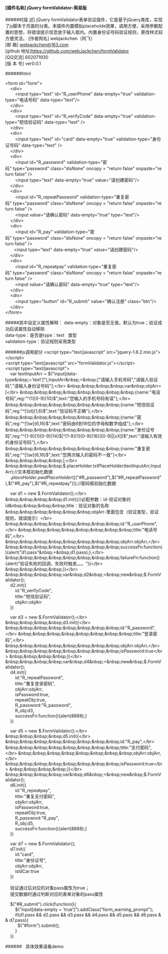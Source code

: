 
#### [插件名称] jQuery formValidator-简易版
######[描    述] jQuery formValidator表单验证插件，它是基于jQuery类库，实现了js脚本于页面的分离。本插件内置模拟placeholde效果，调用方便，采用参数配置的思想，将错误提示信息放于输入框内。内置身份证号码验证规则，更改样式较方便灵活。
[作者网名] webjackchen（阿飞）</br>
[邮    箱] webjackchen@163.com</br>
[github 地址]https://github.com/webJackchen/formValidator</br>
[QQ交流] 602071930</br>
[版 本 号] ver0.0.1</br>

######html

&lt;form&nbsp;id="form"&gt;</br>
&nbsp;&nbsp;&nbsp;&nbsp;&lt;div&gt;</br>
&nbsp;&nbsp;&nbsp;&nbsp;&nbsp;&nbsp;&nbsp;&nbsp;&lt;input&nbsp;type="text"&nbsp;id="R_userPhone"&nbsp;data-empty="true"&nbsp;validation-type="电话号码"&nbsp;data-type="text"/&gt;</br>
&nbsp;&nbsp;&nbsp;&nbsp;&lt;/div&gt;</br>
&nbsp;&nbsp;&nbsp;&nbsp;&lt;div&gt;</br>
&nbsp;&nbsp;&nbsp;&nbsp;&nbsp;&nbsp;&nbsp;&nbsp;&lt;input&nbsp;type="text"&nbsp;id="R_verifyCode"&nbsp;data-empty="true"&nbsp;validation-type="短信验证码"&nbsp;data-type="text"&nbsp;/&gt;</br>
&nbsp;&nbsp;&nbsp;&nbsp;&lt;/div&gt;</br>
&nbsp;&nbsp;&nbsp;&nbsp;&lt;div&gt;</br>
&nbsp;&nbsp;&nbsp;&nbsp;&nbsp;&nbsp;&nbsp;&nbsp;&lt;input&nbsp;type="text"&nbsp;id="card"&nbsp;data-empty="true"&nbsp;validation-type="身份证号码"&nbsp;data-type="text"&nbsp;/&gt;</br>
&nbsp;&nbsp;&nbsp;&nbsp;&lt;/div&gt;</br>
&nbsp;&nbsp;&nbsp;&nbsp;&lt;div&gt;</br>
&nbsp;&nbsp;&nbsp;&nbsp;&nbsp;&nbsp;&nbsp;&nbsp;&lt;input&nbsp;id="R_password"&nbsp;validation-type="密码"&nbsp;type="password"&nbsp;class="disNone"&nbsp;oncopy&nbsp;=&nbsp;"return&nbsp;false"&nbsp;onpaste="return&nbsp;false"&nbsp;/&gt;</br>
&nbsp;&nbsp;&nbsp;&nbsp;&nbsp;&nbsp;&nbsp;&nbsp;&lt;input&nbsp;type="text"&nbsp;data-empty="true"&nbsp;value="请创建密码"/&gt;</br>
&nbsp;&nbsp;&nbsp;&nbsp;&lt;/div&gt;</br>
&nbsp;&nbsp;&nbsp;&nbsp;&lt;div&gt;</br>
&nbsp;&nbsp;&nbsp;&nbsp;&nbsp;&nbsp;&nbsp;&nbsp;&lt;input&nbsp;id="R_repeatPassword"&nbsp;validation-type="重复密码"&nbsp;type="password"&nbsp;class="disNone"&nbsp;oncopy&nbsp;=&nbsp;"return&nbsp;false"&nbsp;onpaste="return&nbsp;false"&nbsp;/&gt;</br>
&nbsp;&nbsp;&nbsp;&nbsp;&nbsp;&nbsp;&nbsp;&nbsp;&lt;input&nbsp;value="请确认密码"&nbsp;data-empty="true"&nbsp;type="text"/&gt;</br>
&nbsp;&nbsp;&nbsp;&nbsp;&lt;/div&gt;</br>
&nbsp;&nbsp;&nbsp;&nbsp;&lt;div&gt;</br>
&nbsp;&nbsp;&nbsp;&nbsp;&nbsp;&nbsp;&nbsp;&nbsp;&lt;input&nbsp;id="R_pay"&nbsp;validation-type="密码"&nbsp;type="password"&nbsp;class="disNone"&nbsp;oncopy&nbsp;=&nbsp;"return&nbsp;false"&nbsp;onpaste="return&nbsp;false"&nbsp;/&gt;</br>
&nbsp;&nbsp;&nbsp;&nbsp;&nbsp;&nbsp;&nbsp;&lt;input&nbsp;type="text"&nbsp;data-empty="true"&nbsp;value="请创建密码"/&gt;</br>
&nbsp;&nbsp;&nbsp;&nbsp;&lt;/div&gt;</br>
&nbsp;&nbsp;&nbsp;&nbsp;&lt;div&gt;</br>
&nbsp;&nbsp;&nbsp;&nbsp;&nbsp;&nbsp;&nbsp;&nbsp;&lt;input&nbsp;id="R_repeatpay"&nbsp;validation-type="重复密码"&nbsp;type="password"&nbsp;class="disNone"&nbsp;oncopy&nbsp;=&nbsp;"return&nbsp;false"&nbsp;onpaste="return&nbsp;false"&nbsp;/&gt;</br>
&nbsp;&nbsp;&nbsp;&nbsp;&nbsp;&nbsp;&nbsp;&nbsp;&lt;input&nbsp;value="请确认密码"&nbsp;data-empty="true"&nbsp;type="text"/&gt;</br>
&nbsp;&nbsp;&nbsp;&nbsp;&lt;/div&gt;</br>
&nbsp;&nbsp;&nbsp;&nbsp;&lt;div&gt;</br>
&nbsp;&nbsp;&nbsp;&nbsp;&nbsp;&nbsp;&nbsp;&nbsp;&lt;input&nbsp;type="button"&nbsp;id="R_submit"&nbsp;value="确认注册"&nbsp;class="btn"/&gt;</br>
&nbsp;&nbsp;&nbsp;&nbsp;&lt;/div&gt;</br>
&lt;/form&gt;</br>

#####其中自定义属性解释：
data-empty：对象是否无值，默认为true；验证成功后该属性自动移除</br>
data-type：是否是type：text&nbsp;&nbsp;&nbsp;类型</br>
validation-type：验证规则采用类型</br>


######js调用部分
&lt;script&nbsp;type="text/javascript"&nbsp;src="jquery-1.8.2.min.js"&gt;&lt;/script&gt;</br>
&lt;script&nbsp;type="text/javascript"&nbsp;src="formValidator.js"&gt;&lt;/script&gt;</br>
&lt;script&nbsp;type="text/javascript"&gt;</br>
&nbsp;&nbsp;&nbsp;&nbsp;var&nbsp;textInputArr&nbsp;=&nbsp;$("input[data-type&nbsp;='text']"),InputArr&nbsp;=&nbsp;["请输入手机号码","请输入验证码","请输入身份证号码"];</br>
&nbsp;&nbsp;&nbsp;&nbsp;var&nbsp;objArr=[</br>
&nbsp;&nbsp;&nbsp;&nbsp;&nbsp;&nbsp;&nbsp;&nbsp;{name:"电话号码",reg:"^(1)[0-9]{10}$",text:"您输入的手机号码有误"},</br>
&nbsp;&nbsp;&nbsp;&nbsp;&nbsp;&nbsp;&nbsp;&nbsp;{name:"短信验证码",reg:"^[\\d]{1,6}$",text:"验证码不正确"},</br>
&nbsp;&nbsp;&nbsp;&nbsp;&nbsp;&nbsp;&nbsp;&nbsp;{name:"密码",reg:"^[\\w]{6,16}$",text:"密码由6到16位的字母和数字组成"},</br>
&nbsp;&nbsp;&nbsp;&nbsp;&nbsp;&nbsp;&nbsp;&nbsp;{name:"身份证号码",reg:"^[1-9]{1}[0-9]{14}$|^[1-9]{1}[0-9]{16}([0-9]|[xX])$",text:"请输入有效的身份证号码"},</br>
&nbsp;&nbsp;&nbsp;&nbsp;&nbsp;&nbsp;&nbsp;&nbsp;{name:"重复密码",reg:"^[\\w]{6,16}$",text:"您两次输入的密码不一致"}</br>
&nbsp;&nbsp;&nbsp;&nbsp;];</br>
&nbsp;&nbsp;&nbsp;&nbsp;$.placeHolder.txtPlaceHolder(textInputArr,InputArr);//文本框初始化数据</br>
&nbsp;&nbsp;&nbsp;&nbsp;$.placeHolder.pwdPlaceHolder([$("#R_password"),$("#R_repeatPassword"),$("#R_pay"),$("#R_repeatpay")]);//密码框初始化数据</br>


&nbsp;&nbsp;&nbsp;&nbsp;var&nbsp;d1&nbsp;=&nbsp;new&nbsp;$.FormValidator();</br>
&nbsp;&nbsp;&nbsp;&nbsp;d1.init({//必配参数：id-验证对象的id&nbsp;&nbsp;&nbsp;&nbsp;title：验证对象的名称&nbsp;&nbsp;&nbsp;&nbsp;&nbsp;&nbsp;objArr-里面包含（验证类型，验证规则，错误提示）</br>
&nbsp;&nbsp;&nbsp;&nbsp;&nbsp;&nbsp;&nbsp;&nbsp;id:"R_userPhone",</br>
&nbsp;&nbsp;&nbsp;&nbsp;&nbsp;&nbsp;&nbsp;&nbsp;title:"电话号码",</br>
&nbsp;&nbsp;&nbsp;&nbsp;&nbsp;&nbsp;&nbsp;&nbsp;objArr:objArr,</br>
&nbsp;&nbsp;&nbsp;&nbsp;&nbsp;&nbsp;&nbsp;&nbsp;successFn:function(){alert("d1.pass"&nbsp;+&nbsp;d1.pass);},</br>
&nbsp;&nbsp;&nbsp;&nbsp;&nbsp;&nbsp;&nbsp;&nbsp;failureFn:function(){alert("验证失败的回调，失败时触发。。。")}</br>
&nbsp;&nbsp;&nbsp;&nbsp;})</br>
&nbsp;&nbsp;&nbsp;&nbsp;var&nbsp;d2&nbsp;=&nbsp;new&nbsp;$.FormValidator();</br>
&nbsp;&nbsp;&nbsp;&nbsp;d2.init({</br>
&nbsp;&nbsp;&nbsp;&nbsp;&nbsp;&nbsp;&nbsp;&nbsp;id:"R_verifyCode",</br>
&nbsp;&nbsp;&nbsp;&nbsp;&nbsp;&nbsp;&nbsp;&nbsp;title:"短信验证码",</br>
&nbsp;&nbsp;&nbsp;&nbsp;&nbsp;&nbsp;&nbsp;&nbsp;objArr:objArr</br>
&nbsp;&nbsp;&nbsp;&nbsp;})</br>

&nbsp;&nbsp;&nbsp;&nbsp;var&nbsp;d3&nbsp;=&nbsp;new&nbsp;$.FormValidator();</br>
&nbsp;&nbsp;&nbsp;&nbsp;d3.init({</br>
&nbsp;&nbsp;&nbsp;&nbsp;&nbsp;&nbsp;&nbsp;&nbsp;id:"R_password",</br>
&nbsp;&nbsp;&nbsp;&nbsp;&nbsp;&nbsp;&nbsp;&nbsp;title:"登录密码",</br>
&nbsp;&nbsp;&nbsp;&nbsp;&nbsp;&nbsp;&nbsp;&nbsp;objArr:objArr,</br>
&nbsp;&nbsp;&nbsp;&nbsp;&nbsp;&nbsp;&nbsp;&nbsp;isPassword:true</br>
&nbsp;&nbsp;&nbsp;&nbsp;})</br>
&nbsp;&nbsp;&nbsp;&nbsp;var&nbsp;d4&nbsp;=&nbsp;new&nbsp;$.FormValidator();</br>
&nbsp;&nbsp;&nbsp;&nbsp;d4.init({</br>
&nbsp;&nbsp;&nbsp;&nbsp;&nbsp;&nbsp;&nbsp;&nbsp;id:"R_repeatPassword",</br>
&nbsp;&nbsp;&nbsp;&nbsp;&nbsp;&nbsp;&nbsp;&nbsp;title:"重复登录密码",</br>
&nbsp;&nbsp;&nbsp;&nbsp;&nbsp;&nbsp;&nbsp;&nbsp;objArr:objArr,</br>
&nbsp;&nbsp;&nbsp;&nbsp;&nbsp;&nbsp;&nbsp;&nbsp;isPassword:true,</br>
&nbsp;&nbsp;&nbsp;&nbsp;&nbsp;&nbsp;&nbsp;&nbsp;repeatObj:true,</br>
&nbsp;&nbsp;&nbsp;&nbsp;&nbsp;&nbsp;&nbsp;&nbsp;R_password:"R_password",</br>
&nbsp;&nbsp;&nbsp;&nbsp;&nbsp;&nbsp;&nbsp;&nbsp;R_obj:d3,</br>
&nbsp;&nbsp;&nbsp;&nbsp;&nbsp;&nbsp;&nbsp;&nbsp;successFn:function(){alert(8888);}</br>
&nbsp;&nbsp;&nbsp;&nbsp;})</br>



&nbsp;&nbsp;&nbsp;&nbsp;var&nbsp;d5&nbsp;=&nbsp;new&nbsp;$.FormValidator();</br>
&nbsp;&nbsp;&nbsp;&nbsp;d5.init({</br>
&nbsp;&nbsp;&nbsp;&nbsp;&nbsp;&nbsp;&nbsp;&nbsp;id:"R_pay",</br>
&nbsp;&nbsp;&nbsp;&nbsp;&nbsp;&nbsp;&nbsp;&nbsp;title:"支付密码",</br>
&nbsp;&nbsp;&nbsp;&nbsp;&nbsp;&nbsp;&nbsp;&nbsp;objArr:objArr,</br>
&nbsp;&nbsp;&nbsp;&nbsp;&nbsp;&nbsp;&nbsp;&nbsp;isPassword:true</br>
&nbsp;&nbsp;&nbsp;&nbsp;})</br>
&nbsp;&nbsp;&nbsp;&nbsp;var&nbsp;d6&nbsp;=&nbsp;new&nbsp;$.FormValidator();</br>
&nbsp;&nbsp;&nbsp;&nbsp;d6.init({</br>
&nbsp;&nbsp;&nbsp;&nbsp;&nbsp;&nbsp;&nbsp;&nbsp;id:"R_repeatpay",</br>
&nbsp;&nbsp;&nbsp;&nbsp;&nbsp;&nbsp;&nbsp;&nbsp;title:"重复支付密码",</br>
&nbsp;&nbsp;&nbsp;&nbsp;&nbsp;&nbsp;&nbsp;&nbsp;objArr:objArr,</br>
&nbsp;&nbsp;&nbsp;&nbsp;&nbsp;&nbsp;&nbsp;&nbsp;isPassword:true,</br>
&nbsp;&nbsp;&nbsp;&nbsp;&nbsp;&nbsp;&nbsp;&nbsp;repeatObj:true,</br>
&nbsp;&nbsp;&nbsp;&nbsp;&nbsp;&nbsp;&nbsp;&nbsp;R_password:"R_pay",</br>
&nbsp;&nbsp;&nbsp;&nbsp;&nbsp;&nbsp;&nbsp;&nbsp;R_obj:d5,</br>
&nbsp;&nbsp;&nbsp;&nbsp;&nbsp;&nbsp;&nbsp;&nbsp;successFn:function(){alert(8888);}</br>
&nbsp;&nbsp;&nbsp;&nbsp;})</br>


&nbsp;&nbsp;&nbsp;&nbsp;var&nbsp;d7&nbsp;=&nbsp;new&nbsp;$.FormValidator();</br>
&nbsp;&nbsp;&nbsp;&nbsp;d7.init({</br>
&nbsp;&nbsp;&nbsp;&nbsp;&nbsp;&nbsp;&nbsp;&nbsp;id:"card",</br>
&nbsp;&nbsp;&nbsp;&nbsp;&nbsp;&nbsp;&nbsp;&nbsp;title:"身份证号",</br>
&nbsp;&nbsp;&nbsp;&nbsp;&nbsp;&nbsp;&nbsp;&nbsp;objArr:objArr,</br>
&nbsp;&nbsp;&nbsp;&nbsp;&nbsp;&nbsp;&nbsp;&nbsp;isIdCar:true</br>
&nbsp;&nbsp;&nbsp;&nbsp;})</br>
&nbsp;&nbsp;&nbsp;&nbsp;</br>
&nbsp;&nbsp;&nbsp;&nbsp;验证通过后对应的对象pass属性为true；</br>
&nbsp;&nbsp;&nbsp;&nbsp;提交数据时通过判断对应的表单对象的pass属性</br>

&nbsp;&nbsp;&nbsp;&nbsp;$("#R_submit").click(function(){</br>
&nbsp;&nbsp;&nbsp;&nbsp;&nbsp;&nbsp;&nbsp;&nbsp;$("input[data-empty&nbsp;=&nbsp;'true']").addClass("form_warning_prompt");</br>
&nbsp;&nbsp;&nbsp;&nbsp;&nbsp;&nbsp;&nbsp;&nbsp;if(d1.pass&nbsp;&&&nbsp;d2.pass&nbsp;&&&nbsp;d3.pass&nbsp;&&&nbsp;d4.pass&nbsp;&&&nbsp;d5.pass&nbsp;&&&nbsp;d6.pass&nbsp;&&&nbsp;d7.pass){</br>
&nbsp;&nbsp;&nbsp;&nbsp;&nbsp;&nbsp;&nbsp;&nbsp;&nbsp;&nbsp;$("#form").submit();</br>
&nbsp;&nbsp;&nbsp;&nbsp;&nbsp;&nbsp;&nbsp;&nbsp;}</br>
&nbsp;&nbsp;&nbsp;&nbsp;})</br>

######&nbsp;&nbsp;    具体效果请看demo
